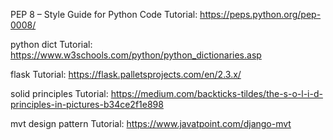 PEP 8 – Style Guide for Python Code
Tutorial: https://peps.python.org/pep-0008/

python dict
Tutorial: https://www.w3schools.com/python/python_dictionaries.asp

flask
Tutorial: https://flask.palletsprojects.com/en/2.3.x/

solid principles
Tutorial: https://medium.com/backticks-tildes/the-s-o-l-i-d-principles-in-pictures-b34ce2f1e898

mvt design pattern
Tutorial: https://www.javatpoint.com/django-mvt


